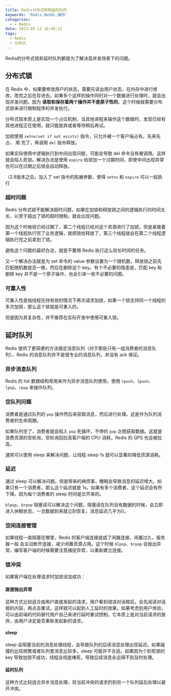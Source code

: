 ```yaml
---
title: Redis分布式锁和延时队列
keywords: 'Redis,NoSQL,缓存'
categories:
  - - Redis
date: 2021-05-11 16:45:22
tags:
  - Redis
  - 分布式
---
```


Redis的分布式锁和延时队列都是为了解决高并发场景下的问题。

## 分布式锁

在 Redis 中，如果要修改用户的状态，需要先读出用户状态，在内存中进行修改，改完之后在存进去。如果多个这样的操作同时对一个数据进行处理时，就会出现并发问题。因为 **读取和保存着两个操作并不是原子性的**。这个时候就需要分布式锁来进行限制程序的并发执行。

分布式锁本质上是实现一个占位机制，当其他进程来操作这个数据时，发现已经有其他进程正在使用，就只能放弃或者等待稍后再试。

加锁使用 `setnx(set if not exists)` 指令，只允许被一个客户端占有。先来先占， 用 完了，再调用 `del` 指令释放。

如果实际使用中逻辑执行到中间出现问题，可能会导致 del 命令没有被调用。这样就会陷入死锁。解决办法是使用 `expire` 给锁加一个过期时间，即使中间出现异常也可以在过期之后锁会自动释放。

（2.8版本之后，加入了 set 指令的拓展参数，使得 `setnx` 和 `expire` 可以一起执行

### 超时问题

Redis 分布式锁不能解决超时问题，如果在加锁和释放锁之间的逻辑执行的时间太长，以至于超出了锁的超时限制，就会出现问题。

因为这个时候锁已经过期了，第二个线程已经对这个资源进行了加锁，但是紧接着第一个线程执行完了业务逻辑，就把锁给释放了，第三个线程就会在第二个线程逻辑执行完之前拿到了锁。

避免这个问题的最好办法，就是不要用 Redis 执行这么较长时间的任务。

又一个解决办法就是为 set 命令的 value 参数设置为一个随机数，释放锁之前先匹配随机数是否一致，然后在删除这个 key。有个不必要的隐患是，匹配 key 和删除 key 并不是一个原子操作，也会引来一些不必要的问题。

### 可重入性

可重入性是指线程在持有锁的情况下再次请求加锁，如果一个锁支持同一个线程的多次加锁，那么这个锁就是可重入的。

但是因为其复杂性，并不推荐在实际开发中使用可重入锁。

## 延时队列

Redis 提供了更简便的方法搞定消息队列（对于那些只有一组消费者的消息队列），Redis 的消息队列并不是很专业的消息队列，并没有 ack 保证。

### 异步消息队列

Redis 的 list 数据结构常用来作为异步消息队列使用，使用 `rpush`、`lpush`、`lpop`、`rpop` 来操作队列。

### 空队列问题

消费者是通过队列的 `pop` 操作然后来获取消息，然后进行处理。这是作为队列消费者的生命周期。

如果队列空了，消费者就会陷入 `pop` 死循环，不停的 `pop` 企图获取数据。这就是浪费资源的空轮询，空轮询回拉高客户端的 CPU 消耗，Redis 的 QPS 也会被拉高。

通常可以使用 sleep 来解决问题，让线程 sleep 1s 就可以显著的降低资源消耗。

### 延迟

通过 sleep 可以解决问题。但是带来的麻烦事，睡眠会导致消息的延迟增大。如果只有一个消费者，那么这个延迟就是 1s，如果有多个消费者，这个延迟会有所下降，因为每个消费者的 sleep 时间是岔开来的。

`blpop`、`brpop` 阻塞读可以解决这个问题，阻塞读在队列没有数据的时候，会立即进入休眠状态，一旦数据到来就立刻恢复。消息延迟几乎为0。

### 空闲连接管理

如果线程一直阻塞在哪里，Redis 的客户端连接就成了闲置连接，闲置过久，服务器一般 会主动断开连接，减少闲置资源占用。这个时候 `blpop`、`brpop` 会抛出异常，编写客户端的时候需要注意捕捉异常，以重新建立连接。

### 锁冲突

如果客户端在处理请求时加锁没加成功：

#### 直接抛出异常

这种方式比较适合由用户直接发起的请求，用户看到错误对话框后，会先阅读对话框的内容，再点击重试，这样就可以起到人工延时的效果。如果考虑到用户体验，可以由前端的代码替代用户自己来进行延时重试控制。它本质上是对当前请求的放弃，由用户决定是否重新发起新的请求。

#### sleep

sleep 会阻塞当前的消息处理线程，会导致队列的后续消息处理出现延迟。如果碰撞的比较频繁或者队列里消息比较多，sleep 可能并不合适。如果因为个别死锁的 key 导致加锁不成功，线程会彻底堵死，导致后续消息永远得不到及时处理。

#### 延时队列

这种方式比较适合异步消息处理，将当前冲突的请求扔到另一个队列延后处理以避开冲突。

